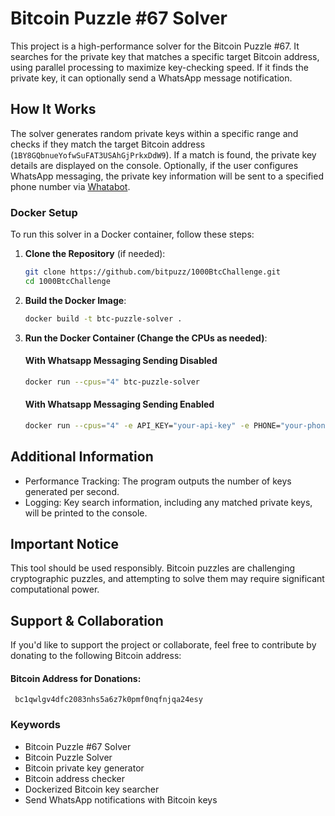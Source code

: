 # Bitcoin Puzzle #67 Solver

This project is a high-performance solver for the Bitcoin Puzzle #67. It searches for the private key that matches a specific target Bitcoin address, using parallel processing to maximize key-checking speed. If it finds the private key, it can optionally send a WhatsApp message notification.

## How It Works

The solver generates random private keys within a specific range and checks if they match the target Bitcoin address (`1BY8GQbnueYofwSuFAT3USAhGjPrkxDdW9`). If a match is found, the private key details are displayed on the console. Optionally, if the user configures WhatsApp messaging, the private key information will be sent to a specified phone number via [Whatabot](https://whatabot.io/get-started).

### Docker Setup

To run this solver in a Docker container, follow these steps:

1. **Clone the Repository** (if needed):
   ```bash
   git clone https://github.com/bitpuzz/1000BtcChallenge.git
   cd 1000BtcChallenge
   ```
2. **Build the Docker Image**:
   ```bash
   docker build -t btc-puzzle-solver .
   ```
3. **Run the Docker Container (Change the CPUs as needed)**:
    #### With Whatsapp Messaging Sending Disabled  
   ```bash
   docker run --cpus="4" btc-puzzle-solver
   ```
    #### With Whatsapp Messaging Sending Enabled
   ```bash
   docker run --cpus="4" -e API_KEY="your-api-key" -e PHONE="your-phone-number" -e ENABLE_MESSAGE_SENDING=true btc-puzzle-solver
   ```
## Additional Information

- Performance Tracking: The program outputs the number of keys generated per second.
- Logging: Key search information, including any matched private keys, will be printed to the console.

## Important Notice

This tool should be used responsibly. Bitcoin puzzles are challenging cryptographic puzzles, and attempting to solve them may require significant computational power.

## Support & Collaboration
If you'd like to support the project or collaborate, feel free to contribute by donating to the following Bitcoin address:

   #### Bitcoin Address for Donations:
   ```
    bc1qwlgv4dfc2083nhs5a6z7k0pmf0nqfnjqa24esy
   ```

### Keywords
- Bitcoin Puzzle #67 Solver
- Bitcoin Puzzle Solver
- Bitcoin private key generator
- Bitcoin address checker
- Dockerized Bitcoin key searcher
- Send WhatsApp notifications with Bitcoin keys
